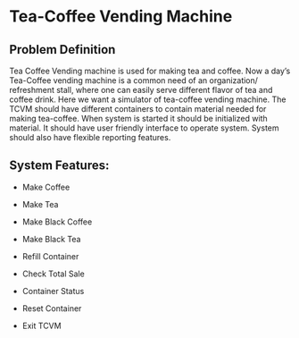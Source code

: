 # Tea-Coffee Vending Machine


## Problem Definition


Tea Coffee Vending machine is used for making tea and coffee. Now a day’s Tea-Coffee vending machine is a common need of an organization/ refreshment stall, where one can easily serve different flavor of tea and coffee drink. Here we want a simulator of tea-coffee vending machine. The TCVM should have different containers to contain material needed for making tea-coffee. When system is started it should be initialized with material. It should have user friendly interface to operate system. System should also have flexible reporting features.




## System Features:

* Make Coffee

* Make Tea

* Make Black Coffee

* Make Black Tea

* Refill Container

* Check Total Sale

* Container Status

* Reset Container

* Exit TCVM
